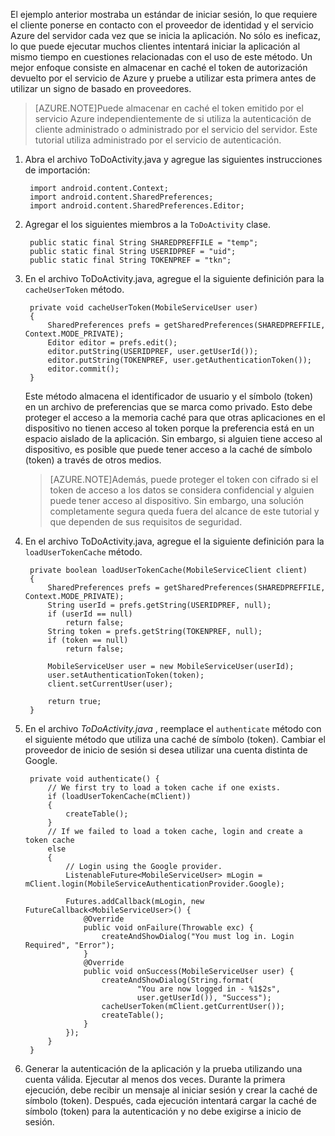 
El ejemplo anterior mostraba un estándar de iniciar sesión, lo que requiere el cliente ponerse en contacto con el proveedor de identidad y el servicio Azure del servidor cada vez que se inicia la aplicación. No sólo es ineficaz, lo que puede ejecutar muchos clientes intentará iniciar la aplicación al mismo tiempo en cuestiones relacionadas con el uso de este método. Un mejor enfoque consiste en almacenar en caché el token de autorización devuelto por el servicio de Azure y pruebe a utilizar esta primera antes de utilizar un signo de basado en proveedores. 

>[AZURE.NOTE]Puede almacenar en caché el token emitido por el servicio Azure independientemente de si utiliza la autenticación de cliente administrado o administrado por el servicio del servidor. Este tutorial utiliza administrado por el servicio de autenticación.


1. Abra el archivo ToDoActivity.java y agregue las siguientes instrucciones de importación:

        import android.content.Context;
        import android.content.SharedPreferences;
        import android.content.SharedPreferences.Editor;

2. Agregar el los siguientes miembros a la `ToDoActivity` clase.

        public static final String SHAREDPREFFILE = "temp"; 
        public static final String USERIDPREF = "uid";  
        public static final String TOKENPREF = "tkn";   


3. En el archivo ToDoActivity.java, agregue el la siguiente definición para la `cacheUserToken` método.
 
        private void cacheUserToken(MobileServiceUser user)
        {
            SharedPreferences prefs = getSharedPreferences(SHAREDPREFFILE, Context.MODE_PRIVATE);
            Editor editor = prefs.edit();
            editor.putString(USERIDPREF, user.getUserId());
            editor.putString(TOKENPREF, user.getAuthenticationToken());
            editor.commit();
        }   
  
    Este método almacena el identificador de usuario y el símbolo (token) en un archivo de preferencias que se marca como privado. Esto debe proteger el acceso a la memoria caché para que otras aplicaciones en el dispositivo no tienen acceso al token porque la preferencia está en un espacio aislado de la aplicación. Sin embargo, si alguien tiene acceso al dispositivo, es posible que puede tener acceso a la caché de símbolo (token) a través de otros medios. 

    >[AZURE.NOTE]Además, puede proteger el token con cifrado si el token de acceso a los datos se considera confidencial y alguien puede tener acceso al dispositivo. Sin embargo, una solución completamente segura queda fuera del alcance de este tutorial y que dependen de sus requisitos de seguridad.


4. En el archivo ToDoActivity.java, agregue el la siguiente definición para la `loadUserTokenCache` método.

        private boolean loadUserTokenCache(MobileServiceClient client)
        {
            SharedPreferences prefs = getSharedPreferences(SHAREDPREFFILE, Context.MODE_PRIVATE);
            String userId = prefs.getString(USERIDPREF, null); 
            if (userId == null)
                return false;
            String token = prefs.getString(TOKENPREF, null); 
            if (token == null)
                return false;
                
            MobileServiceUser user = new MobileServiceUser(userId);
            user.setAuthenticationToken(token);
            client.setCurrentUser(user);
                
            return true;
        }



5. En el archivo *ToDoActivity.java* , reemplace el `authenticate` método con el siguiente método que utiliza una caché de símbolo (token). Cambiar el proveedor de inicio de sesión si desea utilizar una cuenta distinta de Google.

        private void authenticate() {
            // We first try to load a token cache if one exists.
            if (loadUserTokenCache(mClient))
            {
                createTable();
            }
            // If we failed to load a token cache, login and create a token cache
            else
            {
                // Login using the Google provider.    
                ListenableFuture<MobileServiceUser> mLogin = mClient.login(MobileServiceAuthenticationProvider.Google);
        
                Futures.addCallback(mLogin, new FutureCallback<MobileServiceUser>() {
                    @Override
                    public void onFailure(Throwable exc) {
                        createAndShowDialog("You must log in. Login Required", "Error");
                    }           
                    @Override
                    public void onSuccess(MobileServiceUser user) {
                        createAndShowDialog(String.format(
                                "You are now logged in - %1$2s",
                                user.getUserId()), "Success");
                        cacheUserToken(mClient.getCurrentUser());
                        createTable();  
                    }
                });
            }
        }

6. Generar la autenticación de la aplicación y la prueba utilizando una cuenta válida. Ejecutar al menos dos veces. Durante la primera ejecución, debe recibir un mensaje al iniciar sesión y crear la caché de símbolo (token). Después, cada ejecución intentará cargar la caché de símbolo (token) para la autenticación y no debe exigirse a inicio de sesión.



